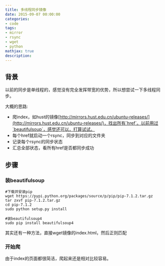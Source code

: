```yaml
---
title: 多线程同步镜像
date: 2015-09-07 00:00:00
categories:
- code
tags: 
- mirror
- rsync
- wget
- python
mathjax: true
description: 
---
```


## 背景
以前的同步是单线程的，感觉没有完全发挥带宽的优势，所以想尝试一下多线程同步。

大概的思路:
- 爬index，如hust的镜像[http://mirrors.hust.edu.cn/ubuntu-releases/](http://mirrors.hust.edu.cn/ubuntu-releases/)，找出所有`href`。以前用过`beautifulsoup`，感觉还可以，打算试试。
- 每个href就启动一个rsync，同步到对应的文件夹
- 记录每个rsync的同步状态
- 汇总全部状态，看所有href是否都同步成功
<!--more-->

## 步骤

### 装beautifulsoup
```shell
#下载并安装pip
wget https://pypi.python.org/packages/source/p/pip/pip-7.1.2.tar.gz
tar zxvf pip-7.1.2.tar.gz
cd pip-7.1.2
sudo python setup.py install

#装beautifulsoup4
sudo pip install beautifulsoup4
```

其实还有一种方法，直接wget镜像的index.html，然后正则匹配

### 开始爬
由于index的页面都很简洁，爬起来还是相对比较容易。

